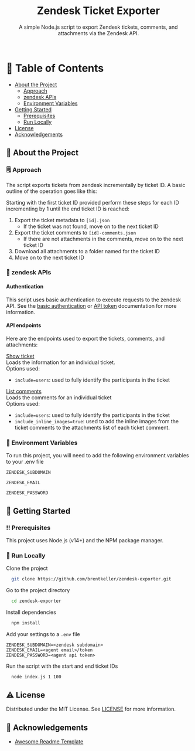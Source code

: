 <div align="center">
  <h1>Zendesk Ticket Exporter</h1>
  
  <p>
    A simple Node.js script to export Zendesk tickets, comments, and attachments via the Zendesk API.
  </p>
  

</div>

<br />

<!-- Table of Contents -->
# :notebook_with_decorative_cover: Table of Contents

- [About the Project](#star2-about-the-project)
  * [Approach](#spiral-notepad-approach)
  * [zendesk APIs](#calling-zendesk-apis)
  * [Environment Variables](#key-environment-variables)
- [Getting Started](#toolbox-getting-started)
  * [Prerequisites](#bangbang-prerequisites)
  * [Run Locally](#running-run-locally)
- [License](#warning-license)
- [Acknowledgements](#gem-acknowledgements)

  

<!-- About the Project -->
## :star2: About the Project

### :spiral_notepad: Approach

The script exports tickets from zendesk incrementally by ticket ID. A basic outline of the operation goes like this:

Starting with the first ticket ID provided perform these steps for each ID incrementing by 1 until the end ticket ID is reached:
1. Export the ticket metadata to `[id].json`
    - If the ticket was not found, move on to the next ticket ID
2. Export the ticket comments to `[id]-comments.json`
    - If there are not attachments in the comments, move on to the next ticket ID
3. Download all attachments to a folder named for the ticket ID
4. Move on to the next ticket ID


<!-- zendesk APIs -->
### :calling: zendesk APIs

#### Authentication

This script uses basic authentication to execute requests to the zendesk API. See the [basic authentication](https://developer.zendesk.com/api-reference/ticketing/introduction/#basic-authentication) or [API token](https://developer.zendesk.com/api-reference/ticketing/introduction/#api-token) documentation for more information.

#### API endpoints

Here are the endpoints used to export the tickets, comments, and attachments:

[Show ticket](https://developer.zendesk.com/api-reference/ticketing/tickets/tickets/#show-ticket)  
Loads the information for an individual ticket.  
Options used:
- `include=users`: used to fully identify the participants in the ticket

[List comments](https://developer.zendesk.com/api-reference/ticketing/tickets/ticket_comments/#list-comments)  
Loads the comments for an individual ticket  
Options used:
- `include=users`: used to fully identify the participants in the ticket
- `include_inline_images=true`: used to add the inline images from the ticket comments to the attachments list of each ticket comment.


<!-- Env Variables -->
### :key: Environment Variables

To run this project, you will need to add the following environment variables to your .env file

`ZENDESK_SUBDOMAIN`

`ZENDESK_EMAIL`

`ZENDESK_PASSWORD`

<!-- Getting Started -->
## 	:toolbox: Getting Started

<!-- Prerequisites -->
### :bangbang: Prerequisites

This project uses Node.js (v14+) and the NPM package manager.

<!-- Run Locally -->
### :running: Run Locally

Clone the project

```bash
  git clone https://github.com/brentkeller/zendesk-exporter.git
```

Go to the project directory

```bash
  cd zendesk-exporter
```

Install dependencies

```bash
  npm install
```

Add your settings to a `.env` file

```
ZENDESK_SUBDOMAIN=<zendesk subdomain>
ZENDESK_EMAIL=<agent email>/token
ZENDESK_PASSWORD=<agent api token>
```

Run the script with the start and end ticket IDs

```bash
  node index.js 1 100
```


<!-- License -->
## :warning: License

Distributed under the MIT License. See [LICENSE](/LICENSE) for more information.

<!-- Acknowledgments -->
## :gem: Acknowledgements

 - [Awesome Readme Template](https://github.com/Louis3797/awesome-readme-template)
